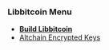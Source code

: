 ### Libbitcoin Menu
* **[Build Libbitcoin](Build)**
* [Altchain Encrypted Keys](Altchain-Encrypted-Private-Keys)